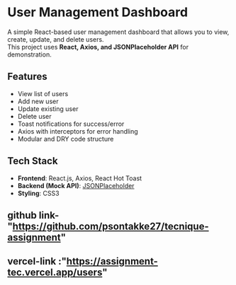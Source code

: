# User Management Dashboard


A simple React-based user management dashboard that allows you to view, create, update, and delete users.  
This project uses **React, Axios, and JSONPlaceholder API** for demonstration.

##  Features
- View list of users
- Add new user
- Update existing user
- Delete user
- Toast notifications for success/error
- Axios with interceptors for error handling
- Modular and DRY code structure

## Tech Stack
- **Frontend**: React.js, Axios, React Hot Toast
- **Backend (Mock API)**: [JSONPlaceholder](https://jsonplaceholder.typicode.com)
- **Styling**: CSS3


## github link- "https://github.com/psontakke27/tecnique-assignment"


## vercel-link :"https://assignment-tec.vercel.app/users"